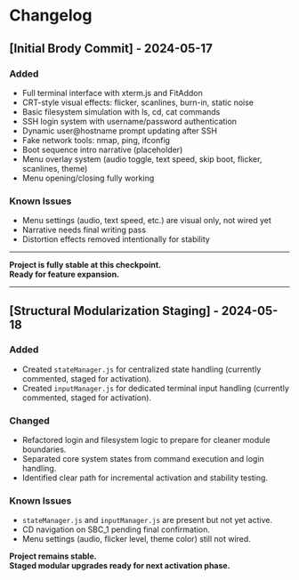 # Changelog

## [Initial Brody Commit] - 2024-05-17

### Added
- Full terminal interface with xterm.js and FitAddon
- CRT-style visual effects: flicker, scanlines, burn-in, static noise
- Basic filesystem simulation with ls, cd, cat commands
- SSH login system with username/password authentication
- Dynamic user@hostname prompt updating after SSH
- Fake network tools: nmap, ping, ifconfig
- Boot sequence intro narrative (placeholder)
- Menu overlay system (audio toggle, text speed, skip boot, flicker, scanlines, theme)
- Menu opening/closing fully working

### Known Issues
- Menu settings (audio, text speed, etc.) are visual only, not wired yet
- Narrative needs final writing pass
- Distortion effects removed intentionally for stability

---

**Project is fully stable at this checkpoint.  
Ready for feature expansion.**

---

## [Structural Modularization Staging] - 2024-05-18

### Added
- Created `stateManager.js` for centralized state handling (currently commented, staged for activation).
- Created `inputManager.js` for dedicated terminal input handling (currently commented, staged for activation).

### Changed
- Refactored login and filesystem logic to prepare for cleaner module boundaries.
- Separated core system states from command execution and login handling.
- Identified clear path for incremental activation and stability testing.

### Known Issues
- `stateManager.js` and `inputManager.js` are present but not yet active.
- CD navigation on SBC_1 pending final confirmation.
- Menu settings (audio, flicker level, theme color) still not wired.

**Project remains stable.  
Staged modular upgrades ready for next activation phase.**

